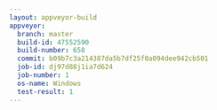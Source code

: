 ```yaml
---
layout: appveyor-build
appveyor:
  branch: master
  build-id: 47552590
  build-number: 658
  commit: b09b7c3a214387da5b7df25f0a094dee942cb501
  job-id: dj97d88j1ia7d624
  job-number: 1
  os-name: Windows
  test-result: 1
---
```

